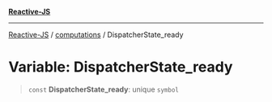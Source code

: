 [**Reactive-JS**](../../README.md)

***

[Reactive-JS](../../README.md) / [computations](../README.md) / DispatcherState\_ready

# Variable: DispatcherState\_ready

> `const` **DispatcherState\_ready**: unique `symbol`
